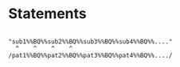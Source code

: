 # Statements

<!-- %% svg-grid: code        -->
<!-- %%% class: subject sub\d -->
<!-- %%% class: pattern pat\d -->

<pre><code>
"sub1%%BQ%%sub2%%BQ%%sub3%%BQ%%sub4%%BQ%%...."
  ^    ^    ^    ^
/pat1%%BQ%%pat2%%BQ%%pat3%%BQ%%pat4%%BQ%%..../
</code></pre>
